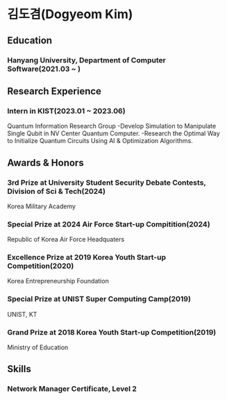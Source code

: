 # 김도겸(Dogyeom Kim)

## Education
### Hanyang University, Department of Computer Software(2021.03 ~ )

## Research Experience
### Intern in KIST(2023.01 ~ 2023.06)
Quantum Information Research Group
-Develop Simulation to Manipulate Single Qubit in NV Center Quantum Computer.
-Research the Optimal Way to Initialize Quantum Circuits Using AI & Optimization Algorithms.

## Awards & Honors
### 3rd Prize at University Student Security Debate Contests, Division of Sci & Tech(2024)
Korea Military Academy
### Special Prize at 2024 Air Force Start-up Compitition(2024)
Republic of Korea Air Force Headquaters
### Excellence Prize at 2019 Korea Youth Start-up Competition(2020)
Korea Entrepreneurship Foundation
### Special Prize at UNIST Super Computing Camp(2019)
UNIST, KT
### Grand Prize at 2018 Korea Youth Start-up Competition(2019)
Ministry of Education

## Skills
### Network Manager Certificate, Level 2
